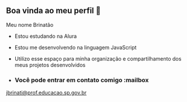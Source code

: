 ## Boa vinda ao meu perfil 👋

Meu nome Brinatão

- Estou estudando na Alura
- Estou me desenvolvendo na linguagem JavaScript
- Utilizo esse espaço para minha organização e compartilhamento dos meus projetos desenvolvidos

- ### Você pode entrar em contato comigo :mailbox

jbrinati@prof.educacao.sp.gov.br
